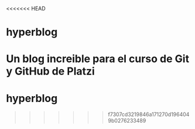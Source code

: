<<<<<<< HEAD
# hyperblog
Un blog increible para el curso de Git y GitHub de Platzi
=======
# hyperblog
>>>>>>> f7307cd3219846a171270d1964049b0276233489
